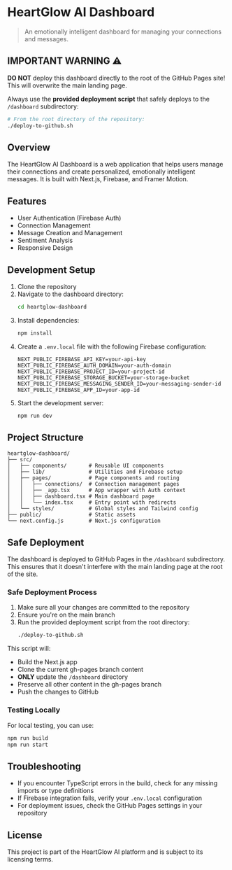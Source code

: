 # HeartGlow AI Dashboard

> An emotionally intelligent dashboard for managing your connections and messages.

## IMPORTANT WARNING ⚠️

**DO NOT** deploy this dashboard directly to the root of the GitHub Pages site! This will overwrite the main landing page.

Always use the **provided deployment script** that safely deploys to the `/dashboard` subdirectory:

```bash
# From the root directory of the repository:
./deploy-to-github.sh
```

## Overview

The HeartGlow AI Dashboard is a web application that helps users manage their connections and create personalized, emotionally intelligent messages. It is built with Next.js, Firebase, and Framer Motion.

## Features

- User Authentication (Firebase Auth)
- Connection Management
- Message Creation and Management
- Sentiment Analysis
- Responsive Design

## Development Setup

1. Clone the repository
2. Navigate to the dashboard directory:
   ```bash
   cd heartglow-dashboard
   ```
3. Install dependencies:
   ```bash
   npm install
   ```
4. Create a `.env.local` file with the following Firebase configuration:
   ```
   NEXT_PUBLIC_FIREBASE_API_KEY=your-api-key
   NEXT_PUBLIC_FIREBASE_AUTH_DOMAIN=your-auth-domain
   NEXT_PUBLIC_FIREBASE_PROJECT_ID=your-project-id
   NEXT_PUBLIC_FIREBASE_STORAGE_BUCKET=your-storage-bucket
   NEXT_PUBLIC_FIREBASE_MESSAGING_SENDER_ID=your-messaging-sender-id
   NEXT_PUBLIC_FIREBASE_APP_ID=your-app-id
   ```
5. Start the development server:
   ```bash
   npm run dev
   ```

## Project Structure

```
heartglow-dashboard/
├── src/
│   ├── components/       # Reusable UI components
│   ├── lib/              # Utilities and Firebase setup
│   ├── pages/            # Page components and routing
│   │   ├── connections/  # Connection management pages
│   │   ├── _app.tsx      # App wrapper with Auth context
│   │   ├── dashboard.tsx # Main dashboard page
│   │   └── index.tsx     # Entry point with redirects
│   └── styles/           # Global styles and Tailwind config
├── public/               # Static assets
└── next.config.js        # Next.js configuration
```

## Safe Deployment

The dashboard is deployed to GitHub Pages in the `/dashboard` subdirectory. This ensures that it doesn't interfere with the main landing page at the root of the site.

### Safe Deployment Process

1. Make sure all your changes are committed to the repository
2. Ensure you're on the main branch
3. Run the provided deployment script from the root directory:
   ```bash
   ./deploy-to-github.sh
   ```

This script will:
- Build the Next.js app
- Clone the current gh-pages branch content
- **ONLY** update the `/dashboard` directory
- Preserve all other content in the gh-pages branch
- Push the changes to GitHub

### Testing Locally

For local testing, you can use:

```bash
npm run build
npm run start
```

## Troubleshooting

- If you encounter TypeScript errors in the build, check for any missing imports or type definitions
- If Firebase integration fails, verify your `.env.local` configuration
- For deployment issues, check the GitHub Pages settings in your repository

## License

This project is part of the HeartGlow AI platform and is subject to its licensing terms. 
